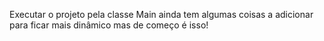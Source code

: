 Executar o projeto pela classe Main
ainda tem algumas coisas a adicionar para ficar mais dinâmico
mas de começo é isso!